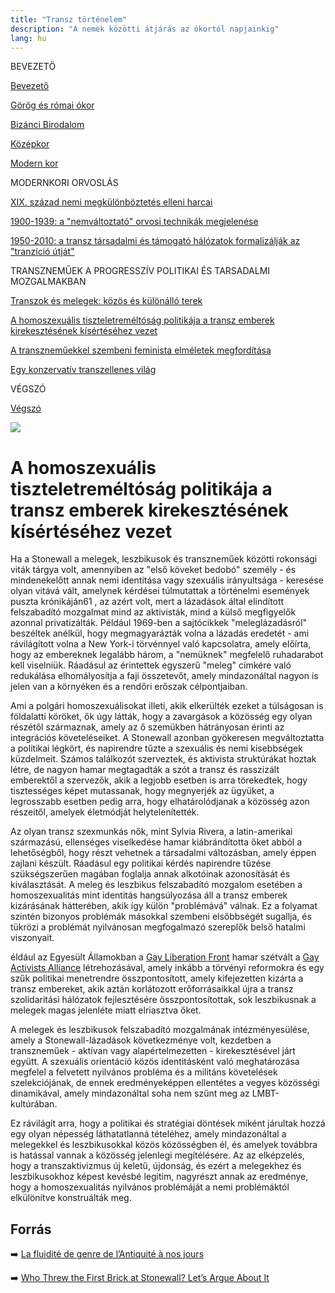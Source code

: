 ```yaml
---
title: "Transz történelem"
description: "A nemek közötti átjárás az ókortól napjainkig"
lang: hu
---
```


<div class="floating-columns">

<div class="floating-bar">


BEVEZETÖ

[Bevezető](/#/entry?id=transz-tortenelem)

[Görög és római ókor](/#/entry?id=transz-tortenelem-gorog-es-romai-okor)

[Bizánci Birodalom](/#/entry?id=transz-tortenelem-bizanci-birodalom)

[Középkor](/#/entry?id=transz-tortenelem-kozepkor)

[Modern kor](/#/entry?id=transz-tortenelem-modern-kor)

MODERNKORI ORVOSLÁS

[XIX. század nemi megkülönböztetés elleni harcai](/#/entry?id=transz-tortenelem-xix-szazad)

[1900-1939: a "nemváltoztató" orvosi technikák megjelenése](/#/entry?id=transz-tortenelem-nemvaltoztato-orvosi-technikak-megjelenese)

[1950-2010: a transz társadalmi és támogató hálózatok formalizálják az "tranzíció útját"](/#/entry?id=transz-tortenelem-xx-szazad)

TRANSZNEMŰEK A PROGRESSZÍV POLITIKAI ÉS TARSADALMI MOZGALMAKBAN

[Transzok és melegek: közös és különálló terek](/#/entry?id=transz-tortenelem-transzok-es-melegek)

[A homoszexuális tiszteletreméltóság politikája a transz emberek kirekesztésének kísértéséhez vezet](/#/entry?id=transz-tortenelem-meleg-tisztelet-transz-kirekesztes)

[A transzneműekkel szembeni feminista elméletek megfordítása](/#/entry?id=transz-tortenelem-feminista-elmeletek-megforditasa)

[Egy konzervatív transzellenes világ](/#/entry?id=transz-tortenelem-konzervativ-transzellenes-vilag)

VÉGSZÓ

[Végszó](/#/entry?id=transz-tortenelem-konkluzio)


</div>

<div class="wiki-content">

<div class="header-image"><img src="assets/images/undraw_moving.svg" /></div>

# A homoszexuális tiszteletreméltóság politikája a transz emberek kirekesztésének kísértéséhez vezet
  
Ha a Stonewall a melegek, leszbikusok és transzneműek közötti rokonsági viták tárgya volt, amennyiben az "első köveket bedobó" személy - és mindenekelőtt annak nemi identitása vagy szexuális irányultsága - keresése olyan vitává vált, amelynek kérdései túlmutattak a történelmi események puszta krónikáján61 , az azért volt, mert a lázadások által elindított felszabadító mozgalmat mind az aktivisták, mind a külső megfigyelők azonnal privatizálták. Például 1969-ben a sajtócikkek "meleglázadásról" beszéltek anélkül, hogy megmagyarázták volna a lázadás eredetét - ami rávilágított volna a New York-i törvénnyel való kapcsolatra, amely előírta, hogy az embereknek legalább három, a "nemüknek" megfelelő ruhadarabot kell viselniük. Ráadásul az érintettek egyszerű "meleg" címkére való redukálása elhomályosítja a faji összetevőt, amely mindazonáltal nagyon is jelen van a környéken és a rendőri erőszak célpontjaiban.

Ami a polgári homoszexuálisokat illeti, akik elkerülték ezeket a túlságosan is földalatti köröket, ők úgy látták, hogy a zavargások a közösség egy olyan részétől származnak, amely az ő szemükben hátrányosan érinti az integrációs követeléseiket. A Stonewall azonban gyökeresen megváltoztatta a politikai légkört, és napirendre tűzte a szexuális és nemi kisebbségek küzdelmeit. Számos találkozót szerveztek, és aktivista struktúrákat hoztak létre, de nagyon hamar megtagadták a szót a transz és rasszizált emberektől a szervezők, akik a legjobb esetben is arra törekedtek, hogy tisztességes képet mutassanak, hogy megnyerjék az ügyüket, a legrosszabb esetben pedig arra, hogy elhatárolódjanak a közösség azon részeitől, amelyek életmódját helytelenítették.

Az olyan transz szexmunkás nők, mint Sylvia Rivera, a latin-amerikai származású, ellenséges viselkedése hamar kiábrándította őket abból a lehetőségből, hogy részt vehetnek a társadalmi változásban, amely éppen zajlani készült. Ráadásul egy politikai kérdés napirendre tűzése szükségszerűen magában foglalja annak alkotóinak azonosítását és kiválasztását. A meleg és leszbikus felszabadító mozgalom esetében a homoszexualitás mint identitás hangsúlyozása áll a transz emberek kizárásának hátterében, akik így külön "problémává" válnak. Ez a folyamat szintén bizonyos problémák másokkal szembeni elsőbbségét sugallja, és tükrözi a problémát nyilvánosan megfogalmazó szereplők belső hatalmi viszonyait. 

éldául az Egyesült Államokban a [Gay Liberation Front](https://en.wikipedia.org/wiki/Gay_Liberation_Front) hamar szétvált a [Gay Activists Alliance](https://en.wikipedia.org/wiki/Gay_Activists_Alliance) létrehozásával, amely inkább a törvényi reformokra és egy szűk politikai menetrendre összpontosított, amely kifejezetten kizárta a transz embereket, akik aztán korlátozott erőforrásaikkal újra a transz szolidaritási hálózatok fejlesztésére összpontosítottak, sok leszbikusnak a melegek magas jelenléte miatt elriasztva őket.

A melegek és leszbikusok felszabadító mozgalmának intézményesülése, amely a Stonewall-lázadások következménye volt, kezdetben a transzneműek - aktívan vagy alapértelmezetten - kirekesztésével járt együtt. A szexuális orientáció közös identitásként való meghatározása megfelel a felvetett nyilvános probléma és a militáns követelések szelekciójának, de ennek eredményeképpen ellentétes a vegyes közösségi dinamikával, amely mindazonáltal soha nem szűnt meg az LMBT-kultúrában.

Ez rávilágít arra, hogy a politikai és stratégiai döntések miként járultak hozzá egy olyan népesség láthatatlanná tételéhez, amely mindazonáltal a melegekkel és leszbikusokkal közös közösségben él, és amelyek továbbra is hatással vannak a közösség jelenlegi megítélésére. Az az elképzelés, hogy a transzaktivizmus új keletű, újdonság, és ezért a melegekhez és leszbikusokhoz képest kevésbé legitim, nagyrészt annak az eredménye, hogy a homoszexualitás nyilvános problémáját a nemi problémáktól elkülönítve konstruálták meg.




## Forrás

➡️ [La fluidité de genre de l’Antiquité à nos jours](https://institutlaboetie.fr/wp-content/uploads/2023/06/NOTE-ILB-LGBT-1.pdf)

➡️ [Who Threw the First Brick at Stonewall? Let’s Argue About It](https://www.nytimes.com/2019/05/31/us/first-brick-at-stonewall-lgbtq.html)


</div>
